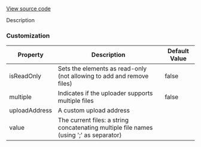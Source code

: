 [View source code](https://github.com/OMNIALowCode/omnia3-samples/blob/master/webcomponents/web-components/FileUploader/file-uploader.js)

Description

### Customization
| Property | Description                     | Default Value |
|----------|---------------------------------|---------------|
| isReadOnly | Sets the elements as read-only (not allowing to add and remove files) |    false      |
| multiple | Indicates if the uploader supports multiple files |    false     |
| uploadAddress | A custom upload address |         |
| value | The current files: a string concatenating multiple file names (using ';' as separator) |        |
